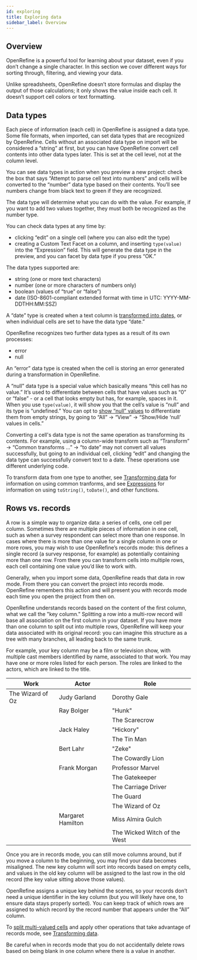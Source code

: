 ```yaml
---
id: exploring
title: Exploring data
sidebar_label: Overview
---
```


## Overview

OpenRefine is a powerful tool for learning about your dataset, even if you don’t change a single character. In this section we cover different ways for sorting through, filtering, and viewing your data. 

Unlike spreadsheets, OpenRefine doesn’t store formulas and display the output of those calculations; it only shows the value inside each cell. It doesn’t support cell colors or text formatting. 

## Data types

Each piece of information (each cell) in OpenRefine is assigned a data type. Some file formats, when imported, can set data types that are recognized by OpenRefine. Cells without an associated data type on import will be considered a “string” at first, but you can have OpenRefine convert cell contents into other data types later. This is set at the cell level, not at the column level. 

You can see data types in action when you preview a new project: check the box that says “Attempt to parse cell text into numbers” and cells will be converted to the “number” data type based on their contents. You’ll see numbers change from black text to green if they are recognized.

The data type will determine what you can do with the value. For example, if you want to add two values together, they must both be recognized as the number type. 

You can check data types at any time by:
*   clicking “edit” on a single cell (where you can also edit the type)
*   creating a Custom Text Facet on a column, and inserting `type(value)` into the “Expression” field. This will generate the data type in the preview, and you can facet by data type if you press “OK.”

The data types supported are:
*   string (one or more text characters)
*   number (one or more characters of numbers only)
*   boolean (values of “true” or “false”)
*   date (ISO-8601-compliant extended format with time in UTC: YYYY-MM-DDTHH:MM:SSZ)

A “date” type is created when a text column is [transformed into dates](transforming#to-date), or when individual cells are set to have the data type “date.” 

OpenRefine recognizes two further data types as a result of its own processes:
*   error
*   null

An “error” data type is created when the cell is storing an error generated during a transformation in OpenRefine.

A “null” data type is a special value which basically means “this cell has no value.” It’s used to differentiate between cells that have values such as “0” or “false” - or a cell that looks empty but has, for example, spaces in it. When you use `type(value)`, it will show you that the cell’s value is “null” and its type is “undefined.” You can opt to [show “null” values](#view) to differentiate them from empty strings, by going to “All” → “View” → “Show/Hide ‘null’ values in cells.”

Converting a cell's data type is not the same operation as transforming its contents. For example, using a column-wide transform such as “Transform” → “Common transforms …” → “to date” may not convert all values successfully, but going to an individual cell, clicking “edit” and changing the data type can successfully convert text to a date. These operations use different underlying code. 

To transform data from one type to another, see [Transforming data](transforming#transform) for information on using common tranforms, and see [Expressions](expressions) for information on using `toString()`, `toDate()`, and other functions. 

## Rows vs. records

A row is a simple way to organize data: a series of cells, one cell per column. Sometimes there are multiple pieces of information in one cell, such as when a survey respondent can select more than one response. In cases where there is more than one value for a single column in one or more rows, you may wish to use OpenRefine’s records mode: this defines a single record (a survey response, for example) as potentially containing more than one row. From there you can transform cells into multiple rows, each cell containing one value you’d like to work with. 

Generally, when you import some data, OpenRefine reads that data in row mode. From there you can convert the project into records mode. OpenRefine remembers this action and will present you with records mode each time you open the project from then on. 

OpenRefine understands records based on the content of the first column, what we call the "key column." Splitting a row into a multi-row record will base all association on the first column in your dataset. If you have more than one column to split out into multiple rows, OpenRefine will keep your data associated with its original record: you can imagine this structure as a tree with many branches, all leading back to the same trunk. 

For example, your key column may be a film or television show, with multiple cast members identified by name, associated to that work. You may have one or more roles listed for each person. The roles are linked to the actors, which are linked to the title.

|Work|Actor|Role|
|---|---|---|
|The Wizard of Oz|Judy Garland|Dorothy Gale|
||Ray Bolger|"Hunk"|
|||The Scarecrow|
||Jack Haley|"Hickory"|
|||The Tin Man|
||Bert Lahr|"Zeke"|
|||The Cowardly Lion|
||Frank Morgan|Professor Marvel|
|||The Gatekeeper|
|||The Carriage Driver|
|||The Guard|
|||The Wizard of Oz|
||Margaret Hamilton|Miss Almira Gulch|
|||The Wicked Witch of the West|

Once you are in records mode, you can still move columns around, but if you move a column to the beginning, you may find your data becomes misaligned. The new key column will sort into records based on empty cells, and values in the old key column will be assigned to the last row in the old record (the key value sitting above those values). 

OpenRefine assigns a unique key behind the scenes, so your records don’t need a unique identifier in the key column (but you will likely have one, to ensure data stays properly sorted). You can keep track of which rows are assigned to which record by the record number that appears under the “All” column.

To [split multi-valued cells](transforming#split-multi-valued-cells) and apply other operations that take advantage of records mode, see [Transforming data](transforming). 

Be careful when in records mode that you do not accidentally delete rows based on being blank in one column where there is a value in another. 